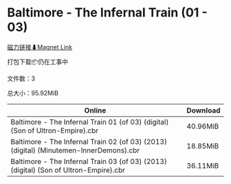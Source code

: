 # Baltimore - The Infernal Train (01 - 03)

[磁力链接⬇Magnet Link](magnet:?xt=urn:btih:0f7c01a2b452b9aee51be5c1711029a8e52523dd&dn=Baltimore%20-%20The%20Infernal%20Train%20%2801%20-%2003%29)

打包下载📦仍在工事中

文件数：3

总大小：95.92MiB

Online | Download
--- | ---
Baltimore - The Infernal Train 01 (of 03) (digital) (Son of Ultron-Empire).cbr | 40.96MiB
Baltimore - The Infernal Train 02 (of 03) (2013) (digital) (Minutemen-InnerDemons).cbr | 18.85MiB
Baltimore - The Infernal Train 03 (of 03) (2013) (digital) (Son of Ultron-Empire).cbr | 36.11MiB